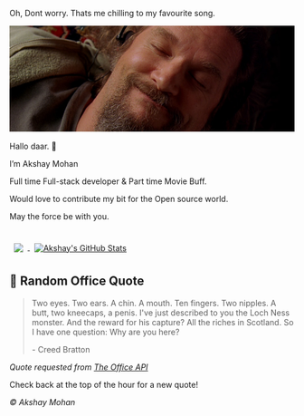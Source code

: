Oh, Dont worry. Thats me chilling to my favourite song.

[![Akshay's GitHub Banner](./assets/Big_Lebowski_dude_cover_3.jpg)](https://github.com/AkshayHere)

Hallo daar. 👋

I’m Akshay Mohan 

Full time Full-stack developer & Part time Movie Buff.

Would love to contribute my bit for the Open source world.

May the force be with you.

<br>

<a href="https://github.com/akshayhere">
  <img align="center" style="margin:0.5rem" src="https://github-readme-stats.vercel.app/api/top-langs/?username=akshayhere&hide=html,css&title_color=ffffff&text_color=c9cacc&icon_color=4AB197&bg_color=1A2B34" />
</a>

<a href="https://github.com/akshayhere">
  <img align="center" style="margin:0.5rem;" src="https://github-readme-stats.vercel.app/api?username=akshayhere&show_icons=true&line_height=40&count_private=true&title_color=ffffff&text_color=c9cacc&icon_color=4AB097&bg_color=1A2B34" alt="Akshay's GitHub Stats" />
</a>

<br>

## 📣 Random Office Quote

> Two eyes. Two ears. A chin. A mouth. Ten fingers. Two nipples. A butt, two kneecaps, a penis. I've just described to you the Loch Ness monster. And the reward for his capture? All the riches in Scotland. So I have one question: Why are you here?
>
> <p>- Creed Bratton</p>

_Quote requested from [The Office API](https://www.officeapi.dev/)_

Check back at the top of the hour for a new quote!
<br>

_&copy; Akshay Mohan_
